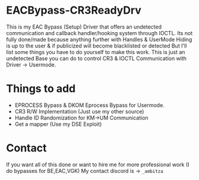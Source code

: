 # EACBypass-CR3ReadyDrv
This is my EAC Bypass (Setup) Driver that offers an undetected communication and callback handler/hooking system through IOCTL. Its not fully done/made because anything further with Handles & UserMode Hiding is up to the user & if publicized will become blacklisted or detected But I'll list some things you have to do yourself to make this work. This is just an undetected Base you can do to control CR3 & IOCTL Communication with Driver -> Usermode.
# Things to add
- EPROCESS Bypass & DKOM Eprocess Bypass for Usermode.
- CR3 R/W Implementation (Just use my other source)
- Handle ID Randomization for KM->UM Communication
- Get a mapper (Use my DSE Exploit)
# Contact
If you want all of this done or want to hire me for more professional work (I do bypasses for BE,EAC,VGK) My contact discord is -> `_ambitza`
